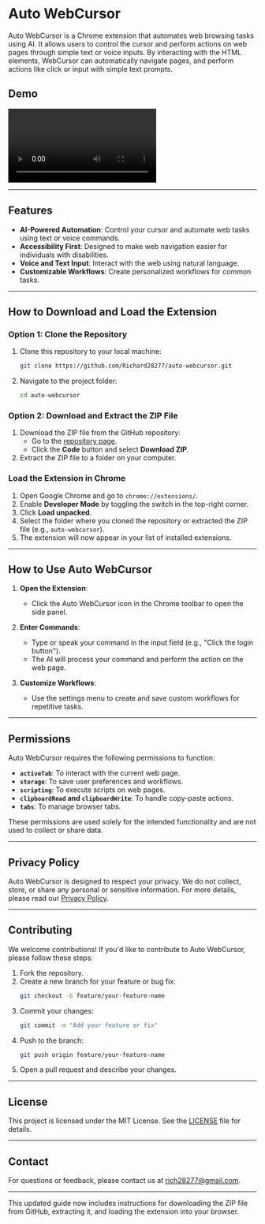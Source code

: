 # Auto WebCursor

Auto WebCursor is a Chrome extension that automates web browsing tasks using AI. It allows users to control the cursor and perform actions on web pages through simple text or voice inputs. By interacting with the HTML elements, WebCursor can automatically navigate pages, and perform actions like click or input with simple text prompts.

## Demo

![Demo Video](20250221_194303.mp4)

---

## Features

- **AI-Powered Automation**: Control your cursor and automate web tasks using text or voice commands.
- **Accessibility First**: Designed to make web navigation easier for individuals with disabilities.
- **Voice and Text Input**: Interact with the web using natural language.
- **Customizable Workflows**: Create personalized workflows for common tasks.

---

## How to Download and Load the Extension

### Option 1: Clone the Repository
1. Clone this repository to your local machine:
   ```bash
   git clone https://github.com/Richard28277/auto-webcursor.git
   ```
2. Navigate to the project folder:
   ```bash
   cd auto-webcursor
   ```

### Option 2: Download and Extract the ZIP File
1. Download the ZIP file from the GitHub repository:
   - Go to the [repository page](https://github.com/Richard28277/auto-webcursor).
   - Click the **Code** button and select **Download ZIP**.
2. Extract the ZIP file to a folder on your computer.

### Load the Extension in Chrome
1. Open Google Chrome and go to `chrome://extensions/`.
2. Enable **Developer Mode** by toggling the switch in the top-right corner.
3. Click **Load unpacked**.
4. Select the folder where you cloned the repository or extracted the ZIP file (e.g., `auto-webcursor`).
5. The extension will now appear in your list of installed extensions.

---

## How to Use Auto WebCursor

1. **Open the Extension**:
   - Click the Auto WebCursor icon in the Chrome toolbar to open the side panel.

2. **Enter Commands**:
   - Type or speak your command in the input field (e.g., "Click the login button").
   - The AI will process your command and perform the action on the web page.

3. **Customize Workflows**:
   - Use the settings menu to create and save custom workflows for repetitive tasks.

---

## Permissions

Auto WebCursor requires the following permissions to function:
- **`activeTab`**: To interact with the current web page.
- **`storage`**: To save user preferences and workflows.
- **`scripting`**: To execute scripts on web pages.
- **`clipboardRead` and `clipboardWrite`**: To handle copy-paste actions.
- **`tabs`**: To manage browser tabs.

These permissions are used solely for the intended functionality and are not used to collect or share data.

---

## Privacy Policy

Auto WebCursor is designed to respect your privacy. We do not collect, store, or share any personal or sensitive information. For more details, please read our [Privacy Policy](privacy.html).

---

## Contributing

We welcome contributions! If you'd like to contribute to Auto WebCursor, please follow these steps:
1. Fork the repository.
2. Create a new branch for your feature or bug fix:
   ```bash
   git checkout -b feature/your-feature-name
   ```
3. Commit your changes:
   ```bash
   git commit -m "Add your feature or fix"
   ```
4. Push to the branch:
   ```bash
   git push origin feature/your-feature-name
   ```
5. Open a pull request and describe your changes.

---

## License

This project is licensed under the MIT License. See the [LICENSE](LICENSE) file for details.

---

## Contact

For questions or feedback, please contact us at [rich28277@gmail.com](mailto:rich28277@gmail.com).

---

This updated guide now includes instructions for downloading the ZIP file from GitHub, extracting it, and loading the extension into your browser.
